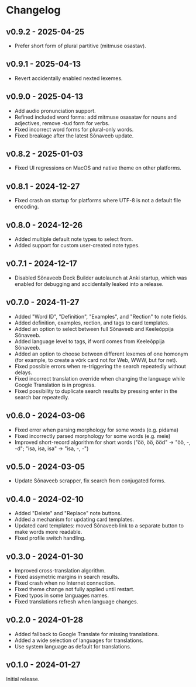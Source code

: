 # Changelog

## v0.9.2 - 2025-04-25

- Prefer short form of plural partitive (mitmuse osastav).

## v0.9.1 - 2025-04-13

- Revert accidentally enabled nexted lexemes.

## v0.9.0 - 2025-04-13

- Add audio pronunciation support.
- Refined included word forms: add mitmuse osasatav for nouns and adjectives, remove -tud form for verbs.
- Fixed incorrect word forms for plural-only words.
- Fixed breakage after the latest Sõnaveeb update.

## v0.8.2 - 2025-01-03

- Fixed UI regressions on MacOS and native theme on other platforms.

## v0.8.1 - 2024-12-27

- Fixed crash on startup for platforms where UTF-8 is not a default file encoding.

## v0.8.0 - 2024-12-26

- Added multiple default note types to select from.
- Added support for custom user-created note types.

## v0.7.1 - 2024-12-17

- Disabled Sõnaveeb Deck Builder autolaunch at Anki startup, which was enabled for debugging and accidentally leaked into a release.

## v0.7.0 - 2024-11-27

- Added "Word ID", "Definition", "Examples", and "Rection" to note fields.
- Added definition, examples, rection, and tags to card templates.
- Added an option to select between full Sõnaveeb and Keeleõppija Sõnaveeb.
- Added language level to tags, if word comes from Keeleõppija Sõnaveeb.
- Added an option to choose between different lexemes of one homonym (for example, to create a võrk card not for Web, WWW, but for net).
- Fixed possible errors when re-triggering the search repeatedly without delays.
- Fixed incorrect translation override when changing the language while Google Translation is in progress.
- Fixed possibility to duplicate search results by pressing enter in the search bar repeatedly.

## v0.6.0 - 2024-03-06

- Fixed error when parsing morphology for some words (e.g. pidama)
- Fixed incorrectly parsed morphology for some words (e.g. meie)
- Improved short-record algorithm for short words ("öö, öö, ööd" -> "öö, -, -d"; "isa, isa, isa" -> "isa, -, -")

## v0.5.0 - 2024-03-05

- Update Sõnaveeb scrapper, fix search from conjugated forms.

## v0.4.0 - 2024-02-10

- Added "Delete" and "Replace" note buttons.
- Added a mechanism for updating card templates.
- Updated card templates: moved Sõnaveeb link to a separate button to make words more readable.
- Fixed profile switch handling.

## v0.3.0 - 2024-01-30

- Improved cross-translation algorithm.
- Fixed assymetric margins in search results.
- Fixed crash when no Internet connection.
- Fixed theme change not fully applied until restart.
- Fixed typos in some languages names.
- Fixed translations refresh when language changes.


## v0.2.0 - 2024-01-28

- Added fallback to Google Translate for missing translations.
- Added a wide selection of languages for translations.
- Use system language as default for translations.


## v0.1.0 - 2024-01-27

Initial release.
